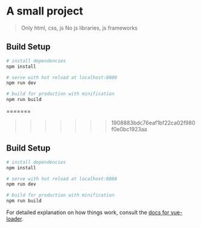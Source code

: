 # A small project

> Only html, css, js
> No js libraries, js frameworks

## Build Setup

``` bash
# install dependencies
npm install

# serve with hot reload at localhost:8080
npm run dev

# build for production with minification
npm run build
```



=======
>>>>>>> 1908883bdc76eaf1bf22ca02f980f0e0bc1923aa
## Build Setup

``` bash
# install dependencies
npm install

# serve with hot reload at localhost:8080
npm run dev

# build for production with minification
npm run build
```

For detailed explanation on how things work, consult the [docs for vue-loader](http://vuejs.github.io/vue-loader).
